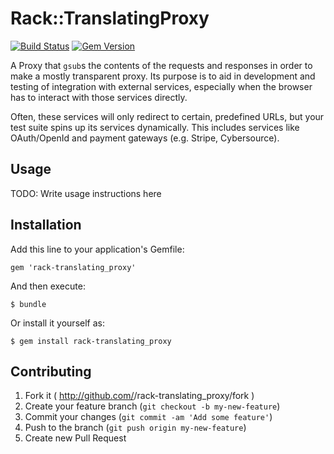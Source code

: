 # Rack::TranslatingProxy
[![Build Status](https://travis-ci.org/promptworks/rack-translating_proxy.png?branch=master)](https://travis-ci.org/promptworks/rack-translating_proxy.png)
[![Gem Version](https://badge.fury.io/rb/rack-translating_proxy.svg)](http://badge.fury.io/rb/rack-translating_proxy)

A Proxy that `gsub`s the contents of the requests and responses in order to make a mostly transparent proxy.
Its purpose is to aid in development and testing of integration with external services, especially when the browser has to interact with those services directly.

Often, these services will only redirect to certain, predefined URLs, but your test suite spins up its services dynamically.
This includes services like OAuth/OpenId and payment gateways (e.g. Stripe, Cybersource).

## Usage

TODO: Write usage instructions here

## Installation

Add this line to your application's Gemfile:

    gem 'rack-translating_proxy'

And then execute:

    $ bundle

Or install it yourself as:

    $ gem install rack-translating_proxy

## Contributing

1. Fork it ( http://github.com/<my-github-username>/rack-translating_proxy/fork )
2. Create your feature branch (`git checkout -b my-new-feature`)
3. Commit your changes (`git commit -am 'Add some feature'`)
4. Push to the branch (`git push origin my-new-feature`)
5. Create new Pull Request
